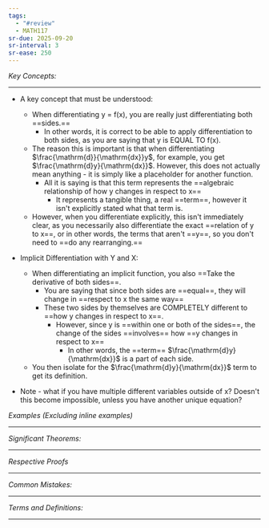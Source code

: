 ```yaml
---
tags:
  - "#review"
  - MATH117
sr-due: 2025-09-20
sr-interval: 3
sr-ease: 250
---
```

*Key Concepts:*
___
- A key concept that must be understood:
	- When differentiating y = f(x), you are really just differentiating both ==sides.==
		- In other words, it is correct to be able to apply differentiation to both sides, as you are saying that y is EQUAL TO f(x).
	- The reason this is important is that when differentiating $\frac{\mathrm{d}}{\mathrm{dx}}y$, for example, you get $\frac{\mathrm{d}y}{\mathrm{dx}}$. However, this does not actually mean anything - it is simply like a placeholder for another function. 
		- All it is saying is that this term represents the ==algebraic relationship of how y changes in respect to x==
			- It represents a tangible thing, a real ==term==, however it isn't explicitly stated what that term is. 
	- However, when you differentiate explicitly, this isn't immediately clear, as you necessarily also differentiate the exact ==relation of y to x==, or in other words, the terms that aren't ==y==, so you don't need to ==do any rearranging.==

- Implicit Differentiation with Y and X:
	- When differentiating an implicit function, you also ==Take the derivative of both sides==. 
		- You are saying that since both sides are ==equal==, they will change in ==respect to x the same way==
		- These two sides by themselves are COMPLETELY different to ==how y changes in respect to x==. 
			- However, since y is ==within one or both of the sides==, the change of the sides ==involves== how ==y changes in respect to x== 
				- In other words, the ==term== $\frac{\mathrm{d}y}{\mathrm{dx}}$ is a part of each side.
	- You then isolate for the $\frac{\mathrm{d}y}{\mathrm{dx}}$ term to get its definition.

- Note - what if you have multiple different variables outside of x? Doesn't this become impossible, unless you have another unique equation?

*Examples (Excluding inline examples)* 
___

*Significant Theorems:*
___

*Respective Proofs*
___

*Common Mistakes:*
___

*Terms and Definitions:*
___

